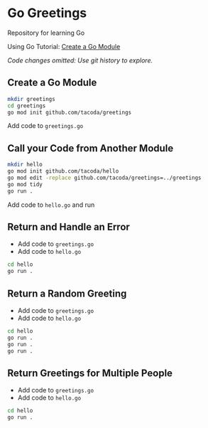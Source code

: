 # Go Greetings

Repository for learning Go

Using Go Tutorial: [Create a Go Module](https://go.dev/doc/tutorial/create-module)

_Code changes omitted: Use git history to explore._

## Create a Go Module

```sh
mkdir greetings
cd greetings
go mod init github.com/tacoda/greetings
```

Add code to `greetings.go`

## Call your Code from Another Module

```sh
mkdir hello
go mod init github.com/tacoda/hello
go mod edit -replace github.com/tacoda/greetings=../greetings
go mod tidy
go run .
```

Add code to `hello.go` and run

## Return and Handle an Error

- Add code to `greetings.go`
- Add code to `hello.go`

```sh
cd hello
go run .
```

## Return a Random Greeting

- Add code to `greetings.go`
- Add code to `hello.go`

```sh
cd hello
go run .
go run .
go run .
```

## Return Greetings for Multiple People

- Add code to `greetings.go`
- Add code to `hello.go`

```sh
cd hello
go run .
```
